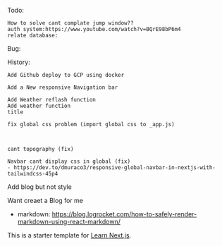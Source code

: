 Todo:

    How to solve cant complate jump window??
    auth system:https://www.youtube.com/watch?v=BQrE98bP6m4
    relate database:

Bug:
    



History:

    Add Github deploy to GCP using docker

    Add a New responsive Navigation bar

    Add Weather reflash function
    Add weather function
    title

    fix global css problem (import global css to _app.js)
    
    

    cant topography (fix)
    
    Navbar cant display css in global (fix)
    - https://dev.to/dmuraco3/responsive-global-navbar-in-nextjs-with-tailwindcss-45p4


Add blog but not style

Want creaet a Blog for me

- markdown: https://blog.logrocket.com/how-to-safely-render-markdown-using-react-markdown/



This is a starter template for [Learn Next.js](https://nextjs.org/learn).
